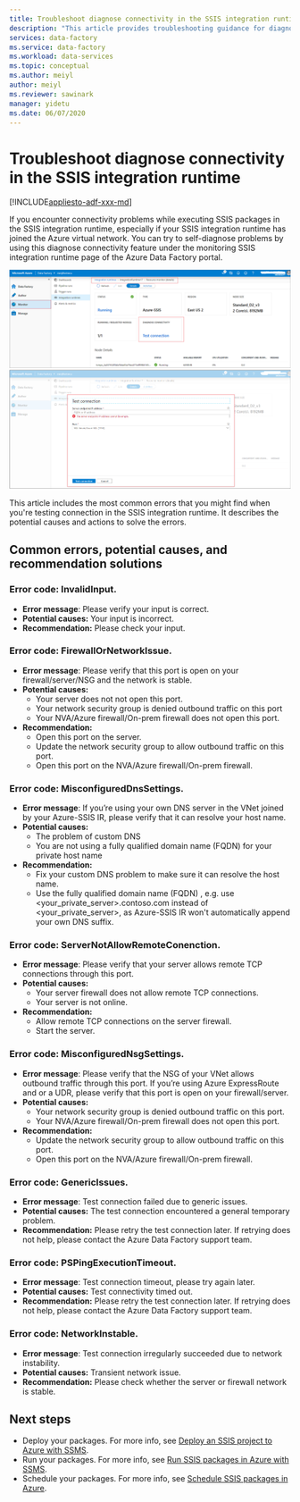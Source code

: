 ```yaml
---
title: Troubleshoot diagnose connectivity in the SSIS integration runtime
description: "This article provides troubleshooting guidance for diagnose connectivity in the SSIS integration runtime"
services: data-factory
ms.service: data-factory
ms.workload: data-services
ms.topic: conceptual
ms.author: meiyl
author: meiyl
ms.reviewer: sawinark
manager: yidetu
ms.date: 06/07/2020
---
```


# Troubleshoot diagnose connectivity in the SSIS integration runtime

[!INCLUDE[appliesto-adf-xxx-md](includes/appliesto-adf-xxx-md.md)]

If you encounter connectivity problems while executing SSIS packages in the SSIS integration runtime, especially if your SSIS integration runtime has joined the Azure virtual network. You can try to self-diagnose problems by using this diagnose connectivity feature under the monitoring SSIS integration runtime page of the Azure Data Factory portal. 

 ![Monitor page - diagnose connectivity](media/ssis-integration-runtime-diagnose-connectivity-faq/ssis-monitor-diagnose-connectivity.png)
 ![Monitor page - test connection](media/ssis-integration-runtime-diagnose-connectivity-faq/ssis-monitor-test-connection.png)
 
This article includes the most common errors that you might find when you're testing connection in the SSIS integration runtime. It describes the potential causes and actions to solve the errors. 

## Common errors, potential causes, and recommendation solutions

### Error code: InvalidInput.
* **Error message**: Please verify your input is correct.
* **Potential causes:** Your input is incorrect.
* **Recommendation:** Please check your input.

### Error code: FirewallOrNetworkIssue.
* **Error message**: Please verify that this port is open on your firewall/server/NSG and the network is stable.
* **Potential causes:** 
  * Your server does not not open this port.
  * Your network security group is denied outbound traffic on this port
  * Your NVA/Azure firewall/On-prem firewall does not open this port.
* **Recommendation:** 
  * Open this port on the server.
  * Update the network security group to allow outbound traffic on this port.
  * Open this port on the NVA/Azure firewall/On-prem firewall.

### Error code: MisconfiguredDnsSettings.
* **Error message**: If you’re using your own DNS server in the VNet joined by your Azure-SSIS IR, please verify that it can resolve your host name.
* **Potential causes:** 
  *  The problem of custom DNS
  *  You are not using a fully qualified domain name (FQDN) for your private host name
* **Recommendation:** 
  *  Fix your custom DNS problem to make sure it can resolve the host name.
  *  Use the fully qualified domain name (FQDN) , e.g. use <your_private_server>.contoso.com instead of <your_private_server>, as Azure-SSIS IR won't automatically append your own DNS suffix.

### Error code: ServerNotAllowRemoteConenction.
* **Error message**: Please verify that your server allows remote TCP connections through this port.
* **Potential causes:** 
  *  Your server firewall does not allow remote TCP connections.
  *  Your server is not online.
* **Recommendation:** 
  *  Allow remote TCP connections on the server firewall.
  *  Start the server.
   
### Error code: MisconfiguredNsgSettings.
* **Error message**: Please verify that the NSG of your VNet allows outbound traffic through this port. If you’re using Azure ExpressRoute and or a UDR, please verify that this port is open on your firewall/server.
* **Potential causes:** 
  *  Your network security group is denied outbound traffic on this port.
  *  Your NVA/Azure firewall/On-prem firewall does not open this port.
* **Recommendation:** 
  *  Update the network security group to allow outbound traffic on this port.
  *  Open this port on the NVA/Azure firewall/On-prem firewall.

### Error code: GenericIssues.
* **Error message**: Test connection failed due to generic issues.
* **Potential causes:** The test connection encountered a general temporary problem.
* **Recommendation:** Please retry the test connection later. If retrying does not help, please contact the Azure Data Factory support team.


### Error code: PSPingExecutionTimeout.
* **Error message**: Test connection timeout, please try again later.
* **Potential causes:** Test connectivity timed out.
* **Recommendation:** Please retry the test connection later. If retrying does not help, please contact the Azure Data Factory support team.

### Error code: NetworkInstable.
* **Error message**: Test connection irregularly succeeded due to network instability.
* **Potential causes:** Transient network issue.
* **Recommendation:** Please check whether the server or firewall network is stable.

## Next steps

- Deploy your packages. For more info, see [Deploy an SSIS project to Azure with SSMS](https://docs.microsoft.com/sql/integration-services/ssis-quickstart-deploy-ssms).
- Run your packages. For more info, see [Run SSIS packages in Azure with SSMS](https://docs.microsoft.com/sql/integration-services/ssis-quickstart-run-ssms).
- Schedule your packages. For more info, see [Schedule SSIS packages in Azure](https://docs.microsoft.com/sql/integration-services/lift-shift/ssis-azure-schedule-packages-ssms?view=sql-server-ver15).

